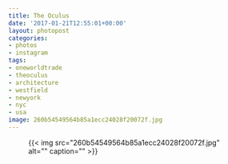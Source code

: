 ```yaml
---
title: The Oculus
date: '2017-01-21T12:55:01+00:00'
layout: photopost
categories:
- photos
- instagram
tags:
- oneworldtrade
- theoculus
- architecture
- westfield
- newyork
- nyc
- usa
image: 260b54549564b85a1ecc24028f20072f.jpg
---
```


<figure class="photo photo--square">
  {{< img src="260b54549564b85a1ecc24028f20072f.jpg" alt="" caption="" >}}

</figure>




